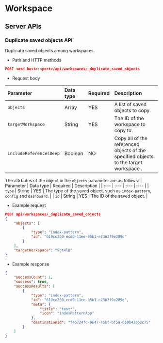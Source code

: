 # Workspace

## Server APIs

### Duplicate saved objects API

Duplicate saved objects among workspaces.

* Path and HTTP methods

```json
POST <osd host>:<port>/api/workspaces/_duplicate_saved_objects
```

* Request body

| Parameter | Data type | Required | Description |
| :--- | :--- | :--- | :--- |
| `objects` | Array | YES | A list of saved objects to copy. |
| `targetWorkspace` | String | YES  | The ID of the workspace to copy to. |
| `includeReferencesDeep` | Boolean | NO | Copy all of the referenced objects of the specified objects to the target workspace . |

The attrbutes of the object in the `objects` parameter are as follows:
| Parameter | Data type | Required | Description |
| :--- | :--- | :--- | :--- |
| `type` | String | YES | The type of the saved object, such as `index-pattern`, `config` and `dashboard`. |
| `id` | String | YES | The ID of the saved object. |

* Example request

```json
POST api/workspaces/_duplicate_saved_objects
{
    "objects": [
        {
            "type": "index-pattern",
            "id": "619cc200-ecd0-11ee-95b1-e7363f9e289d"
        }
    ],
    "targetWorkspace": "9gt4lB"
}
```

* Example response

```json
{
    "successCount": 1,
    "success": true,
    "successResults": [
        {
            "type": "index-pattern",
            "id": "619cc200-ecd0-11ee-95b1-e7363f9e289d",
            "meta": {
                "title": "test*",
                "icon": "indexPatternApp"
            },
            "destinationId": "f4b724fd-9647-4bbf-bf59-610b43a62c75"
        }
    ]
}
```

